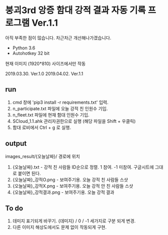 # 붕괴3rd 앙증 함대 강적 결과 자동 기록 프로그램 Ver.1.1

아직 부족한 점이 많습니다. 차근차근 개선해나가겠습니다.

- Python 3.6
- Autohotkey 32 bit

현재 이미지 (1920*810) 사이즈에서만 작동

2019.03.30. Ver.1.0
2019.04.02. Ver.1.1


## run

1. cmd 창에 'pip3 install -r requirements.txt' 입력.
2. n_participate.txt 파일에 오늘 강적 친 인원수 기입.
3. n_fleet.txt 파일에 현재 함대 인원수 기입.
4. SCloud_1.1.ahk 관리자권한으로 실행 (해당 파일을 Shift + 우클릭)
5. 함대 로비에서 Ctrl + g 로 실행.


## output

images_result/{오늘날짜}/ 경로에 위치

1. {오늘날짜}.txt - 강적 친 사람들 ID순으로 정렬. 1 참여. -1 미참여. 구글시트에 그대로 붙이면 된다.
2. {오늘날짜}_강적O.png - 보여주기용. 오늘 강적 친 사람들 스샷
3. {오늘날짜}_강적X.png - 보여주기용. 오늘 강적 안 친 사람들 스샷
4. {오늘날짜}_강적결과.png - 보여주기용. 오늘 강적 결과


## To do

1. 데미지 표기되게 바꾸기. {데미지} / 0 / -1 세가지로 구분 되게 변경.
2. 다른 이미지 해상도에서도 문제 없이 작동되게 구현.
